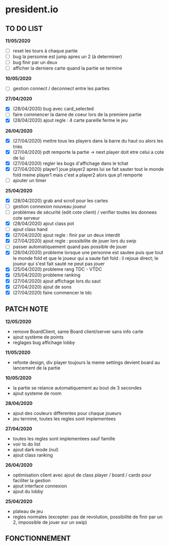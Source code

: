 # president.io

## TO DO LIST

**11/05/2020**

- [ ] reset les tours à chaque partie
- [ ] bug la personne est jump apres un 2 (à determiner)
- [ ] bug finir par un deux
- [ ] afficher la derniere carte quand la partie se termine

**10/05/2020**

- [ ] gestion connect / deconnect entre les parties

**27/04/2020**

- [x] (28/04/2020) bug avec card_selected
- [ ] faire commencer la dame de coeur lors de la premiere partie
- [x] (28/04/2020) ajout regle : 4 carte pareille ferme le jeu

**26/04/2020**

- [x] (27/04/2020) mettre tous les players dans la barre du haut ou alors les triés
- [x] (27/04/2020) pdt remporte la partie -> next player doit etre celui a cote de lui
- [x] (27/04/2020) regler les bugs d'affichage dans le tchat
- [x] (27/04/2020) player1 joue player2 apres lui se fait sauter tout le monde fold meme player1 mais c'est a player2 alors que p1 remporte
- [ ] ajouter un timer

**25/04/2020**

- [x] (28/04/2020) grab and scroll pour les cartes
- [ ] gestion connexion nouveau joueur
- [ ] problèmes de sécurité (edit cote client) / verifier toutes les donnees cote serveur
- [x] (28/04/2020) ajout class pot
- [ ] ajout class hand
- [x] (27/04/2020) ajout regle : finir par un deux interdit
- [x] (27/04/2020) ajout regle : possibilite de jouer lors du swip
- [ ] passer automatiquement quand pas possible de jouer
- [x] (26/04/2020) probleme lorsque une personne est sautee puis que tout le monde fold et que le joueur qui a saute fait fold : il rejoue direct; le joueur qui s'est fait sauté ne peut pas jouer
- [x] (25/04/2020) probleme rang TDC - VTDC
- [x] (25/04/2020) probleme ranking
- [x] (27/04/2020) ajout affichage lors du saut
- [x] (27/04/2020) ajout de sons
- [x] (27/04/2020) faire commencer le tdc

## PATCH NOTE

**12/05/2020**

* remove BoardClient, same Board client/server sans info carte
* ajout système de points
* reglages bug affichage lobby

**11/05/2020**

* refonte design, div player toujours la meme settings devient board au lancement de la partie

**10/05/2020**

* la partie se relance automatiquement au bout de 3 secondes
* ajout systeme de room

**28/04/2020**

* ajout des couleurs differentes pour chaque joueurs
* jeu terminé, toutes les regles sont implementees

**27/04/2020**

* toutes les regles sont implementees sauf famille
* voir to do list
* ajout dark mode (nul)
* ajout class ranking

**26/04/2020**

* optimisation client avec ajout de class player / board / cards pour faciliter la gestion
* ajout interface connexion
* ajout du lobby

**25/04/2020**

* plateau de jeu
* regles normales (excepter: pas de revolution, possibilité de finir par un 2, impossible de jouer sur un swip)

## FONCTIONNEMENT
